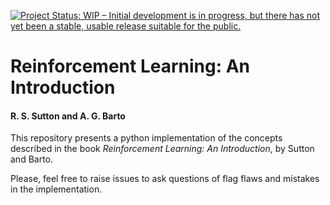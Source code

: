 [![Project Status: WIP – Initial development is in progress, but there has not yet been a stable, usable release suitable for the public.](https://www.repostatus.org/badges/latest/wip.svg)](https://www.repostatus.org/#wip)  


# Reinforcement Learning: An Introduction
#### R. S. Sutton and A. G. Barto

This repository presents a python implementation of the concepts described in the book _Reinforcement Learning: An Introduction_, by Sutton and Barto.

Please, feel free to raise issues to ask questions of flag flaws and mistakes in the implementation.
